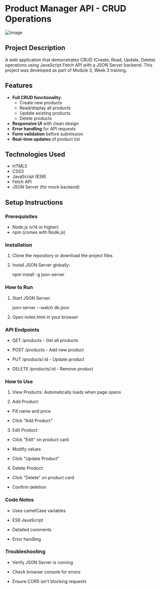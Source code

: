 # Product Manager API - CRUD Operations

![image](https://github.com/user-attachments/assets/4fe8b55d-f21b-45cb-be0e-7faad6e0fd89)

## Project Description
A web application that demonstrates CRUD (Create, Read, Update, Delete) operations using JavaScript Fetch API with a JSON Server backend. This project was developed as part of Module 3, Week 3 training.

## Features
- **Full CRUD functionality**:
  - Create new products
  - Read/display all products
  - Update existing products
  - Delete products
- **Responsive UI** with clean design
- **Error handling** for API requests
- **Form validation** before submission
- **Real-time updates** of product list

## Technologies Used
- HTML5
- CSS3
- JavaScript (ES6)
- Fetch API
- JSON Server (for mock backend)


## Setup Instructions

### Prerequisites
- Node.js (v14 or higher)
- npm (comes with Node.js)

### Installation
1. Clone the repository or download the project files
2. Install JSON Server globally:

   npm install -g json-server

### How to Run
1. Start JSON Server:

    json-server --watch db.json

2. Open index.html in your browser

### API Endpoints
- GET /products - Get all products

- POST /products - Add new product

- PUT /products/:id - Update product

- DELETE /products/:id - Remove product

### How to Use
1. View Products: Automatically loads when page opens

2. Add Product:

- Fill name and price

- Click "Add Product"

3. Edit Product:

- Click "Edit" on product card

- Modify values

- Click "Update Product"

4. Delete Product:

- Click "Delete" on product card

- Confirm deletion

### Code Notes
- Uses camelCase variables

- ES6 JavaScript

- Detailed comments

- Error handling

### Troubleshooting
- Verify JSON Server is running

- Check browser console for errors

- Ensure CORS isn't blocking requests

